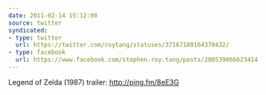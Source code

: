 ```yaml
---
date: 2011-02-14 15:12:00
source: twitter
syndicated:
- type: twitter
  url: https://twitter.com/roytang/statuses/37167180164370432/
- type: facebook
  url: https://www.facebook.com/stephen.roy.tang/posts/200539066623414
---
```


Legend of Zelda (1987) trailer: http://ping.fm/8eE3G